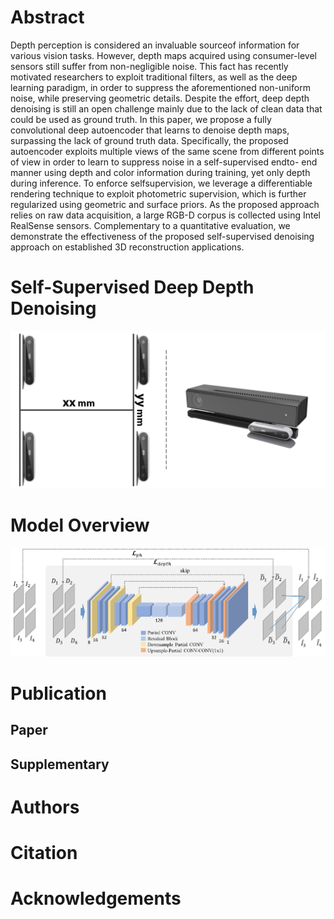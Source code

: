 # Abstract
Depth perception is considered an invaluable sourceof information for various vision tasks. However, depth maps acquired using consumer-level sensors still suffer from non-negligible noise. This fact has recently motivated researchers to exploit traditional filters, as well as the deep learning paradigm, in order to suppress the aforementioned non-uniform noise, while preserving geometric details. Despite the effort, deep depth denoising is still an open challenge mainly due to the lack of clean data that could be used as ground truth. In this paper, we propose a fully convolutional deep autoencoder that learns to denoise depth maps, surpassing the lack of ground truth data. Specifically, the proposed autoencoder exploits multiple views of the same scene from different points of view in order to learn to suppress noise in a self-supervised endto- end manner using depth and color information during training, yet only depth during inference. To enforce selfsupervision, we leverage a differentiable rendering technique to exploit photometric supervision, which is further regularized using geometric and surface priors. As the proposed approach relies on raw data acquisition, a large RGB-D corpus is collected using Intel RealSense sensors. Complementary to a quantitative evaluation, we demonstrate the effectiveness of the proposed self-supervised denoising approach on established 3D reconstruction applications.

# Self-Supervised Deep Depth Denoising
![H-structure](./assets/images/H_structure.png)

# Model Overview
![concept](./assets/images/concept.png)

# Publication
## Paper

## Supplementary

# Authors

# Citation

# Acknowledgements
